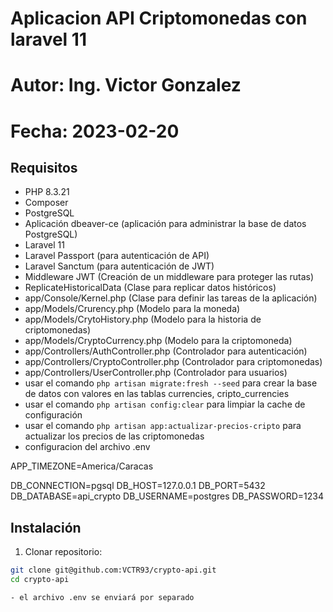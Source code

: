 # Aplicacion API Criptomonedas con laravel 11
# Autor: Ing. Victor Gonzalez
# Fecha: 2023-02-20

## Requisitos
- PHP 8.3.21
- Composer
- PostgreSQL
- Aplicación dbeaver-ce (aplicación para administrar la base de datos PostgreSQL)
- Laravel 11
- Laravel Passport (para autenticación de API)
- Laravel Sanctum (para autenticación de JWT)
- Middleware JWT (Creación de un middleware para proteger las rutas)
- ReplicateHistoricalData (Clase para replicar datos históricos)
- app/Console/Kernel.php (Clase para definir las tareas de la aplicación)
- app/Models/Crurency.php (Modelo para la moneda)
- app/Models/CrytoHistory.php (Modelo para la historia de criptomonedas)
- app/Models/CryptoCurrency.php (Modelo para la criptomoneda)
- app/Controllers/AuthController.php (Controlador para autenticación)
- app/Controllers/CryptoController.php (Controlador para criptomonedas)
- app/Controllers/UserController.php (Controlador para usuarios)
- usar el comando `php artisan migrate:fresh --seed` para crear la base de datos con valores en las tablas currencies, cripto_currencies
- usar el comando `php artisan config:clear` para limpiar la cache de configuración
- usar el comando `php artisan app:actualizar-precios-cripto` para actualizar los precios de las criptomonedas
- configuracion del archivo .env

APP_TIMEZONE=America/Caracas

DB_CONNECTION=pgsql
DB_HOST=127.0.0.1
DB_PORT=5432
DB_DATABASE=api_crypto
DB_USERNAME=postgres
DB_PASSWORD=1234


## Instalación
1. Clonar repositorio:
```bash
git clone git@github.com:VCTR93/crypto-api.git
cd crypto-api

- el archivo .env se enviará por separado 
